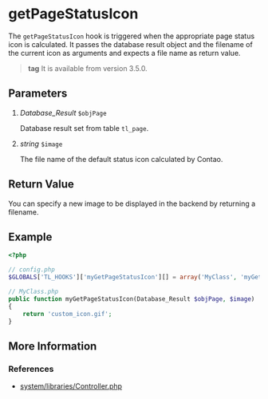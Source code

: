 # getPageStatusIcon #

The `getPageStatusIcon` hook is triggered when the appropriate page status icon is calculated. It passes the database result object and the filename of the current icon as arguments and expects a file name as return value. 
> **tag** It is available from version 3.5.0.


## Parameters ##

1. *Database_Result* `$objPage`

	Database result set from table `tl_page`.

2. *string* `$image`

	The file name of the default status icon calculated by Contao.


## Return Value ##

You can specify a new image to be displayed in the backend by returning a filename.


## Example ##

```php
<?php

// config.php
$GLOBALS['TL_HOOKS']['myGetPageStatusIcon'][] = array('MyClass', 'myGetPageStatusIcon');

// MyClass.php
public function myGetPageStatusIcon(Database_Result $objPage, $image)
{
    return 'custom_icon.gif';
}
```


## More Information ##


### References ###

- [system/libraries/Controller.php](https://github.com/contao/core/blob/master/system/modules/core/library/Contao/Controller.php#L608)